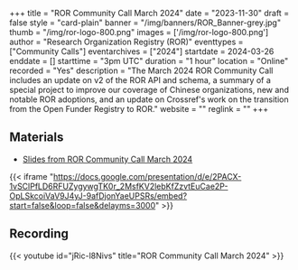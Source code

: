 +++
title = "ROR Community Call March 2024" 
date = "2023-11-30" 
draft = false 
style = "card-plain" 
banner = "/img/banners/ROR_Banner-grey.jpg" 
thumb = "/img/ror-logo-800.png" 
images = ['/img/ror-logo-800.png']
author = "Research Organization Registry (ROR)" 
eventtypes = ["Community Calls"]
eventarchives = ["2024"]
startdate = 2024-03-26
enddate = []
starttime = "3pm UTC"
duration = "1 hour"
location = "Online"
recorded = "Yes"
description = "The March 2024 ROR Community Call includes an update on v2 of the ROR API and schema, a summary of a special project to improve our coverage of Chinese organizations, new and notable ROR adoptions, and an update on Crossref's work on the transition from the Open Funder Registry to ROR."
website = ""
reglink = ""
+++

## Materials

- [Slides from ROR Community Call	March 2024](https://docs.google.com/presentation/d/1tYLc0UZFcWs4---ClxCBkAUxVPmaKOxWISd5leCY488/edit?usp=sharing)

{{< iframe "https://docs.google.com/presentation/d/e/2PACX-1vSClPfLD6RFUZygywgTK0r_2MsfKV2lebKfZzvtEuCae2P-OpLSkcoiVaV9J4yJ-9afDjonYaeUPSRs/embed?start=false&loop=false&delayms=3000" >}}

## Recording 

{{< youtube id="jRic-l8Nivs" title="ROR Community Call March 2024" >}}

